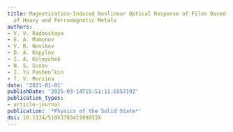 ```yaml
---
title: Magnetization-Induced Nonlinear Optical Response of Films Based on Nanolayers
  of Heavy and Ferromagnetic Metals
authors:
- V. V. Radovskaya
- E. A. Mamonov
- V. B. Novikov
- D. A. Kopylov
- I. A. Kolmychek
- N. S. Gusev
- I. Yu Pashen’kin
- T. V. Murzina
date: '2021-01-01'
publishDate: '2025-03-14T15:51:11.655719Z'
publication_types:
- article-journal
publication: '*Physics of the Solid State*'
doi: 10.1134/S106378342109033X
---
```

